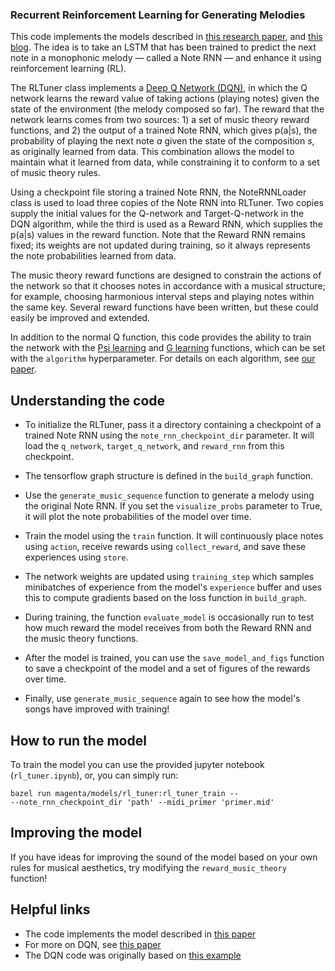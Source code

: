 ### Recurrent Reinforcement Learning for Generating Melodies

This code implements the models described in [this research paper][our arxiv],
and [this blog][blog post]. The idea is to take an LSTM that has been trained 
to predict the next note in a monophonic melody &mdash; called a Note RNN 
&mdash; and enhance it using reinforcement learning (RL). 

The RLTuner class implements a [Deep Q Network (DQN)][dqn], in which the Q network 
learns the reward value of taking actions (playing notes) given the state of the 
environment (the melody composed so far). The reward that the network learns 
comes from two sources: 1) a set of music theory reward functions, and 2) the 
output of a trained Note RNN, which gives p(a|s), the probability of playing the 
next note *a* given the state of the composition *s*, as originally learned from 
data. This combination allows the model to maintain what it learned from data, 
while constraining it to conform to a set of music theory rules. 

Using a checkpoint file storing a trained Note RNN, the NoteRNNLoader class is 
used to load three copies of the Note RNN into RLTuner. Two copies supply the 
initial values for the Q-network and Target-Q-network in the DQN algorithm, 
while the third is used as a Reward RNN, which supplies the p(a|s) values in the 
reward function. Note that the Reward RNN remains fixed; its weights are not 
updated during training, so it always represents the note probabilities learned
from data.

The music theory reward functions are designed to constrain the actions of the
network so that it chooses notes in accordance with a musical structure; for
example, choosing harmonious interval steps and playing notes within the same 
key. Several reward functions have been written, but these could easily be 
improved and extended.

In addition to the normal Q function, this code provides the ability to train 
the network with the [Psi learning][psi learning] and [G learning][g learning]
functions, which can be set with the `algorithm` hyperparameter. For details 
on each algorithm, see [our paper][our arxiv].

## Understanding the code
*   To initialize the RLTuner, pass it a directory containing a checkpoint of a 
	trained Note RNN using the `note_rnn_checkpoint_dir` parameter. It will 
	load the `q_network`, `target_q_network`, and `reward_rnn` from this 
	checkpoint.

*	The tensorflow graph structure is defined in the `build_graph` function.

*	Use the `generate_music_sequence` function to generate a melody using the 
	original Note RNN. If you set the `visualize_probs` parameter to True, it 
	will plot the note probabilities of the model over time.

*	Train the model using the `train` function. It will continuously place 
	notes using `action`, receive rewards using `collect_reward`, and save 
	these experiences using `store`.

*	The network weights are updated using `training_step` which samples 
	minibatches of experience from the model's `experience` buffer and uses 
	this to compute gradients based on the loss function in `build_graph`.

*	During training, the function `evaluate_model` is occasionally run to 
	test how much reward the model receives from both the Reward RNN and the 
	music theory functions.

*	After the model is trained, you can use the `save_model_and_figs` function
	to save a checkpoint of the model and a set of figures of the rewards over 
	time. 

*	Finally, use `generate_music_sequence` again to see how the model's songs
	have improved with training!


## How to run the model
To train the model you can use the provided jupyter notebook (`rl_tuner.ipynb`), or, you can simply run:

```
bazel run magenta/models/rl_tuner:rl_tuner_train -- 
--note_rnn_checkpoint_dir 'path' --midi_primer 'primer.mid' 
```

## Improving the model
If you have ideas for improving the sound of the model based on your own rules 
for musical aesthetics, try modifying the `reward_music_theory` function!

## Helpful links

*   The code implements the model described in [this paper][our arxiv]
*	For more on DQN, see [this paper][dqn]
*   The DQN code was originally based on [this example][dqn ex]

[our arxiv]: https://arxiv.org/abs/comingsoon
[blog post]: https://notfuchsia.github.io/2016/10/24/natasha/
[dqn ex]: https://github.com/nivwusquorum/tensorflow-deepq/blob/master/tf_rl/
[g learning]: https://arxiv.org/pdf/1512.08562.pdf
[psi learning]: http://homepages.inf.ed.ac.uk/svijayak/publications/rawlik-RSS2012.pdf
[dqn]: https://www.cs.toronto.edu/~vmnih/docs/dqn.pdf